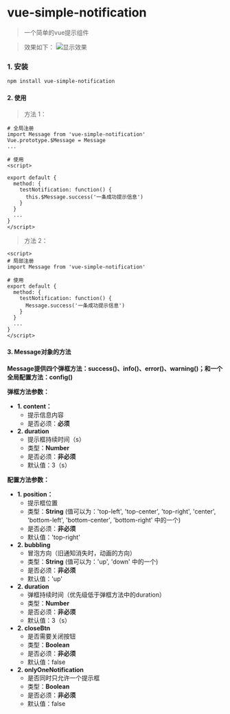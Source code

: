# vue-simple-notification

> 一个简单的vue提示组件

> 效果如下：
![显示效果](https://raw.githubusercontent.com/Ash-sc/vue-simple-notification/master/example/demo.png)


### 1. 安装

``` bash
npm install vue-simple-notification
```


#### 2. 使用

> 方法 1：
```
# 全局注册
import Message from 'vue-simple-notification'
Vue.prototype.$Message = Message
...

# 使用
<script>

export default {
  method: {
    testNotification: function() {
      this.$Message.success('一条成功提示信息')
    }
  }
  ...
}
</script>
```
> 方法 2：
```
<script>
# 局部注册
import Message from 'vue-simple-notification'

# 使用
export default {
  method: {
    testNotification: function() {
      Message.success('一条成功提示信息')
    }
  }
  ...
}
</script>
```


#### 3. Message对象的方法

**Message提供四个弹框方法：success()、info()、error()、warning()；和一个全局配置方法：config()**

**弹框方法参数：**

* **1. content：**
  * 提示信息内容
  * 是否必须：**必须**
* **2. duration**
  * 提示框持续时间（s）
  * 类型：**Number**
  * 是否必须：**非必须**
  * 默认值：3（s）

**配置方法参数：**
* **1. position：**
  * 提示框位置
  * 类型：**String** (值可以为：'top-left', 'top-center', 'top-right', 'center', 'bottom-left', 'bottom-center', 'bottom-right' 中的一个)
  * 是否必须：**非必须**
  * 默认值：'top-right'
* **2. bubbling**
  * 冒泡方向（旧通知消失时，动画的方向）
  * 类型：**String** (值可以为：'up', 'down' 中的一个)
  * 是否必须：**非必须**
  * 默认值：'up'
* **2. duration**
  * 弹框持续时间（优先级低于弹框方法中的duration）
  * 类型：**Number**
  * 是否必须：**非必须**
  * 默认值：3（s）
* **2. closeBtn**
  * 是否需要关闭按钮
  * 类型：**Boolean**
  * 是否必须：**非必须**
  * 默认值：false
* **2. onlyOneNotification**
  * 是否同时只允许一个提示框
  * 类型：**Boolean**
  * 是否必须：**非必须**
  * 默认值：false


